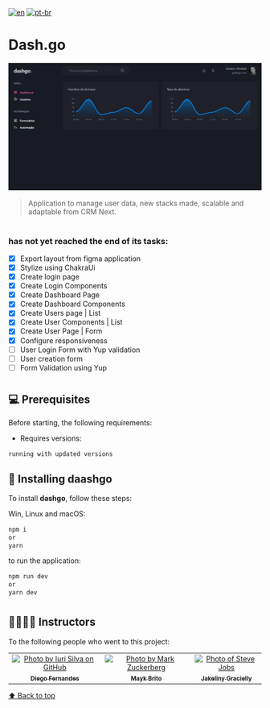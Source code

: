 
[![en](https://img.shields.io/badge/lang-en-critical.svg)](https://github.com/gutoo01/template-ignite-dashgo-04/blob/main/readme.md)
[![pt-br](https://img.shields.io/badge/lang-pt--br-blue.svg)](https://github.com/gutoo01/template-ignite-dashgo-04/blob/main/readme.pt-br.md)

# **Dash.go**

<img src="./dashgo-preview.png" alt="ignews">

>  Application to manage user data, new stacks made, scalable and adaptable from CRM Next.

#

### has not yet reached the end of its tasks:

- [x] Export layout from figma application
- [x] Stylize using ChakraUi
- [x] Create login page
- [x] Create Login Components
- [x] Create Dashboard Page
- [x] Create Dashboard Components
- [x] Create Users page | List
- [x] Create User Components | List
- [x] Create User Page | Form
- [x] Configure responsiveness
- [ ] User Login Form with Yup validation
- [ ] User creation form
- [ ] Form Validation using Yup

#

## 💻 Prerequisites

Before starting, the following requirements:

- Requires versions:  

```
running with updated versions
```

## 🚀 Installing  **daashgo**

To install **dashgo**, follow these steps:

Win, Linux and macOS:

```
npm i
or
yarn
```

to run the application:

```
npm run dev
or
yarn dev
```

#

## 🫱🏻‍🫲🏽 Instructors

To the following people who went to this project:

<table>
  <tr>
    <td align="center">
      <a href="#">
        <img src="https://github.com/diego3g.png" width="100px;" alt="Photo by Iuri Silva on GitHub"/><br>
        <sub>
          <b>Diego Fernandes</b>
        </sub>
      </a>
    </td>
    <td align="center">
      <a href="#">
        <img src="https://github.com/maykbrito.png" width="100px;" alt="Photo by Mark Zuckerberg"/><br>
        <sub>
          <b>Mayk Brito</b>
        </sub>
      </a>
    </td>
    <td align="center">
      <a href="#">
        <img src="https://github.com/jakeliny.png" width="100px;" alt="Photo of Steve Jobs"/><br>
        <sub>
          <b>Jakeliny Gracielly</b>
        </sub>
      </a>
    </td>
  </tr>
</table>

[⬆ Back to top](#Dash.go)<br>
